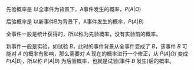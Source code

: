 先验概率是 以全事件为背景下，A事件发生的概率，$P(A|\Omega)$

后验概率是 以新事件B为背景下，A事件发生的概率，$P(A|B)$

全事件一般是统计获得的，所以称为先验概率，没有实验前的概率。

新事件一般是实验，如试验 $B$，此时的事件背景从全事件变成了 $B$，该事件 $B$ 可能对 $A$ 的概率有影响，那么需要对 $A$ 现在的概率进行一个修正，从 $P(A|\Omega)$ 变成 $P(A|B)$，所以称 $P(A|B)$ 为后验概率，也就是试验(事件 $B$ 发生)后的概率。
